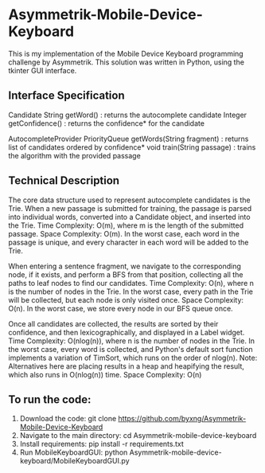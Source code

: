 # Asymmetrik-Mobile-Device-Keyboard
This is my implementation of the Mobile Device Keyboard programming challenge by Asymmetrik.
This solution was written in Python, using the tkinter GUI interface.

## Interface Specification
Candidate
    String getWord() : returns the autocomplete candidate
    Integer getConfidence() : returns the confidence* for the candidate

AutocompleteProvider
    PriorityQueue<Candidate> getWords(String fragment) : returns list of candidates ordered by confidence*
    void train(String passage) : trains the algorithm with the provided passage

## Technical Description
The core data structure used to represent autocomplete candidates is the Trie.
When a new passage is submitted for training, the passage is parsed into individual words,
converted into a Candidate object, and inserted into the Trie.
Time Complexity: O(m), where m is the length of the submitted passage.
Space Complexity: O(m).
  In the worst case, each word in the passage is unique, and every character in each word will be added
  to the Trie.

When entering a sentence fragment, we navigate to the corresponding node, if it exists, and
perform a BFS from that position, collecting all the paths to leaf nodes to find our candidates.
Time Complexity: O(n), where n is the number of nodes in the Trie.
  In the worst case, every path in the Trie will be collected, but each node is only visited once.
Space Complexity: O(n).
  In the worst case, we store every node in our BFS queue once.

Once all candidates are collected, the results are sorted by their confidence, and then lexicographically,
and displayed in a Label widget.
Time Complexity: O(nlog(n)), where n is the number of nodes in the Trie.
  In the worst case, every word is collected, and Python's default sort function implements a variation of TimSort,
  which runs on the order of nlog(n).
  Note: Alternatives here are placing results in a heap and heapifying the result, which also runs in
  O(nlog(n)) time.
Space Complexity: O(n)

## To run the code:
1. Download the code: git clone https://github.com/byxng/Asymmetrik-Mobile-Device-Keyboard
2. Navigate to the main directory: cd Asymmetrik-mobile-device-keyboard
3. Install requirements: pip install -r requirements.txt
4. Run MobileKeyboardGUI: python Asymmetrik-mobile-device-keyboard/MobileKeyboardGUI.py
